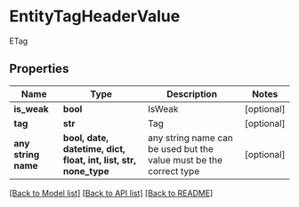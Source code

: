 # EntityTagHeaderValue

ETag

## Properties
Name | Type | Description | Notes
------------ | ------------- | ------------- | -------------
**is_weak** | **bool** | IsWeak | [optional] 
**tag** | **str** | Tag | [optional] 
**any string name** | **bool, date, datetime, dict, float, int, list, str, none_type** | any string name can be used but the value must be the correct type | [optional]

[[Back to Model list]](../README.md#documentation-for-models) [[Back to API list]](../README.md#documentation-for-api-endpoints) [[Back to README]](../README.md)


